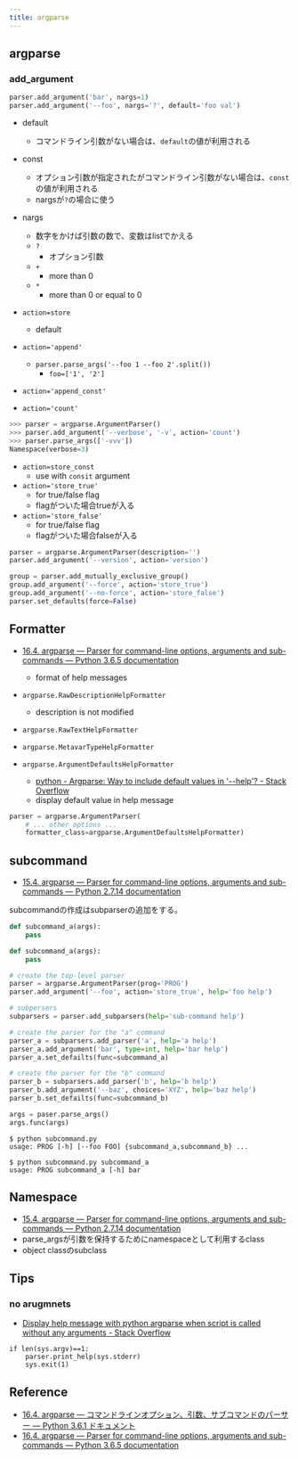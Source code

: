 ```yaml
---
title: argparse
---
```


## argparse

### add_argument

```python
parser.add_argument('bar', nargs=1)
parser.add_argument('--foo', nargs='?', default='foo val')
```

* default
    * コマンドライン引数がない場合は、`default`の値が利用される
* const
    * オプション引数が指定されたがコマンドライン引数がない場合は、`const`の値が利用される
    * nargsが`?`の場合に使う
* nargs
    * 数字をかけば引数の数で、変数はlistでかえる
    * `?`
        * オプション引数
    * `+`
        * more than 0
    * `*`
        * more than 0 or equal to 0


* `action=store`
    * default
* `action='append'`
    * `parser.parse_args('--foo 1 --foo 2'.split())`
        * `foo=['1', '2']`
* `action='append_const'`
* `action='count'`

```python
>>> parser = argparse.ArgumentParser()
>>> parser.add_argument('--verbose', '-v', action='count')
>>> parser.parse_args(['-vvv'])
Namespace(verbose=3)
```

* `action=store_const`
    * use with `consit` argument
* `action='store_true'`
    * for true/false flag
    * flagがついた場合trueが入る
* `action='store_false'`
    * for true/false flag
    * flagがついた場合falseが入る

```python
parser = argparse.ArgumentParser(description='')
parser.add_argument('--version', action='version')

group = parser.add_mutually_exclusive_group()
group.add_argument('--force', action='store_true')
group.add_argument('--no-force', action='store_false')
parser.set_defaults(force=False)
```

## Formatter
* [16.4. argparse — Parser for command-line options, arguments and sub-commands — Python 3.6.5 documentation](https://docs.python.org/3/library/argparse.html#formatter-class)
    * format of help messages

* `argparse.RawDescriptionHelpFormatter`
    * description is not modified
* `argparse.RawTextHelpFormatter`
* `argparse.MetavarTypeHelpFormatter`
* `argparse.ArgumentDefaultsHelpFormatter`
    * [python - Argparse: Way to include default values in '--help'? - Stack Overflow](https://stackoverflow.com/questions/12151306/argparse-way-to-include-default-values-in-help)
    * display default value in help message

```python
parser = argparse.ArgumentParser(
    # ... other options ...
    formatter_class=argparse.ArgumentDefaultsHelpFormatter)
```


## subcommand
* [15.4. argparse — Parser for command-line options, arguments and sub-commands — Python 2.7.14 documentation](https://docs.python.org/2/library/argparse.html#sub-commands)

subcommandの作成はsubparserの追加をする。

```python
def subcommand_a(args):
    pass

def subcommand_a(args):
    pass

# create the top-level parser
parser = argparse.ArgumentParser(prog='PROG')
parser.add_argument('--foo', action='store_true', help='foo help')

# subpersers
subparsers = parser.add_subparsers(help='sub-command help')

# create the parser for the "a" command
parser_a = subparsers.add_parser('a', help='a help')
parser_a.add_argument('bar', type=int, help='bar help')
parser_a.set_defailts(func=subcommand_a)

# create the parser for the "b" command
parser_b = subparsers.add_parser('b', help='b help')
parser_b.add_argument('--baz', choices='XYZ', help='baz help')
parser_b.set_defailts(func=subcommand_b)

args = paser.parse_args()
args.func(args)
```

```
$ python subcommand.py
usage: PROG [-h] [--foo FOO] {subcommand_a,subcommand_b} ...

$ python subcommand.py subcommand_a
usage: PROG subcommand_a [-h] bar
```

## Namespace
* [15.4. argparse — Parser for command-line options, arguments and sub-commands — Python 2.7.14 documentation](https://docs.python.org/2/library/argparse.html#argparse.Namespace)
* parse_argsが引数を保持するためにnamespaceとして利用するclass
* object classのsubclass

## Tips

### no arugmnets
* [Display help message with python argparse when script is called without any arguments - Stack Overflow](https://stackoverflow.com/questions/4042452/display-help-message-with-python-argparse-when-script-is-called-without-any-argu)

```
if len(sys.argv)==1:
    parser.print_help(sys.stderr)
    sys.exit(1)
```

## Reference
* [16.4. argparse — コマンドラインオプション、引数、サブコマンドのパーサー — Python 3.6.1 ドキュメント](https://docs.python.jp/3/library/argparse.html)
* [16.4. argparse — Parser for command-line options, arguments and sub-commands — Python 3.6.5 documentation](https://docs.python.org/3/library/argparse.html#formatter-class)
